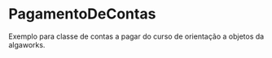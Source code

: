 # PagamentoDeContas
Exemplo para classe de contas a pagar do curso de orientação a objetos da algaworks.
